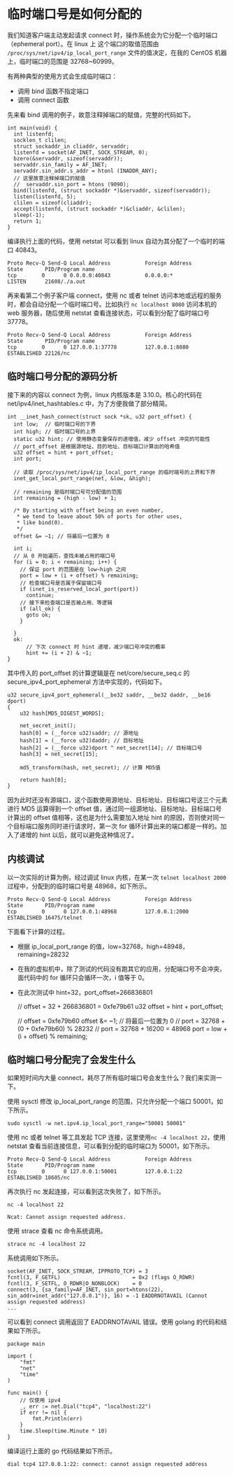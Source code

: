 临时端口号是如何分配的
===========

我们知道客户端主动发起请求 connect 时，操作系统会为它分配一个临时端口（ephemeral port）。在 linux 上 这个端口的取值范围由 `/proc/sys/net/ipv4/ip_local_port_range` 文件的值决定，在我的 CentOS 机器上，临时端口的范围是 32768~60999。

有两种典型的使用方式会生成临时端口：

*   调用 bind 函数不指定端口
*   调用 connect 函数

先来看 bind 调用的例子，故意注释掉端口的赋值，完整的代码如下。

    int main(void) {
      int listenfd;
      socklen_t clilen;
      struct sockaddr_in cliaddr, servaddr;
      listenfd = socket(AF_INET, SOCK_STREAM, 0);
      bzero(&servaddr, sizeof(servaddr));
      servaddr.sin_family = AF_INET;
      servaddr.sin_addr.s_addr = htonl (INADDR_ANY);
      // 这里故意注释掉端口的赋值
      //  servaddr.sin_port = htons (9090);
      bind(listenfd, (struct sockaddr *)&servaddr, sizeof(servaddr));
      listen(listenfd, 5);
      clilen = sizeof(cliaddr);
      accept(listenfd, (struct sockaddr *)&cliaddr, &clilen);
      sleep(-1);
      return 1;
    }
    

编译执行上面的代码，使用 netstat 可以看到 linux 自动为其分配了一个临时的端口 40843。

    Proto Recv-Q Send-Q Local Address           Foreign Address         State       PID/Program name
    tcp        0      0 0.0.0.0:40843           0.0.0.0:*               LISTEN      21608/./a.out
    

再来看第二个例子客户端 connect，使用 nc 或者 telnet 访问本地或远程的服务时，都会自动分配一个临时端口号。比如执行 `nc localhost 8080` 访问本机的 web 服务器，随后使用 netstat 查看连接状态，可以看到分配了临时端口号 37778。

    Proto Recv-Q Send-Q Local Address           Foreign Address         State       PID/Program name
    tcp        0      0 127.0.0.1:37778         127.0.0.1:8080          ESTABLISHED 22126/nc
    

临时端口号分配的源码分析
------------

接下来的内容以 connect 为例，linux 内核版本是 3.10.0。核心的代码在 net/ipv4/inet\_hashtables.c 中，为了方便我做了部分精简。

    int __inet_hash_connect(struct sock *sk, u32 port_offset) {
      int low;  // 临时端口号的下界
      int high; // 临时端口号的上界
      static u32 hint; // 使用静态变量保存的递增值，减少 offset 冲突的可能性
      // port_offset 是根据源地址、目的地址、目标端口计算出的哈希值
      u32 offset = hint + port_offset;
      int port;
    
      // 读取 /proc/sys/net/ipv4/ip_local_port_range 的临时端号的上界和下界
      inet_get_local_port_range(net, &low, &high);
    
      // remaining 是临时端口号可分配值的范围
      int remaining = (high - low) + 1;
    
      /* By starting with offset being an even number,
       * we tend to leave about 50% of ports for other uses,
       * like bind(0).
       */
      offset &= ~1; // 将最后一位置为 0
    
      int i;
      // 从 0 开始遍历，查找未被占用的端口号
      for (i = 0; i < remaining; i++) {
        // 保证 port 的范围是在 low~high 之间
        port = low + (i + offset) % remaining;
        // 检查端口号是否属于保留端口号
        if (inet_is_reserved_local_port(port))
          continue;
        // 接下来检查端口是否被占用、等逻辑
        if (all_ok) {
          goto ok;
        }
    
      }
      ok:
          // 下次 connect 时 hint 递增，减少端口号冲突的概率
          hint += (i + 2) & ~1;
    }
    

其中传入的 port\_offset 的计算逻辑是在 net/core/secure\_seq.c 的 secure\_ipv4\_port\_ephemeral 方法中实现的，代码如下。

    u32 secure_ipv4_port_ephemeral(__be32 saddr, __be32 daddr, __be16 dport)
    {
    	u32 hash[MD5_DIGEST_WORDS];
    
    	net_secret_init();
    	hash[0] = (__force u32)saddr; // 源地址
    	hash[1] = (__force u32)daddr; // 目标地址
    	hash[2] = (__force u32)dport ^ net_secret[14]; // 目标端口号
    	hash[3] = net_secret[15];
    
    	md5_transform(hash, net_secret); // 计算 MD5值
    
    	return hash[0];
    }
    

因为此时还没有源端口，这个函数使用源地址、目标地址、目标端口号这三个元素进行 MD5 运算得到一个 offset 值，通过同一组源地址、目标地址、目标端口号计算出的 offset 值相等，这也是为什么需要加入地址 hint 的原因，否则使对同一个目标端口服务同时进行请求时，第一次 for 循环计算出来的端口都是一样的。加入了递增的 hint 以后，就可以避免这种情况了。

内核调试
----

以一次实际的计算为例，经过调试 linux 内核，在某一次 `telnet localhost 2000` 过程中，分配到的临时端口号是 48968，如下所示。

    Proto Recv-Q Send-Q Local Address           Foreign Address         State       PID/Program name
    tcp        0      0 127.0.0.1:48968         127.0.0.1:2000          ESTABLISHED 16475/telnet
    

下面看下计算的过程。

*   根据 ip\_local\_port\_range 的值，low=32768，high=48948，remaining=28232
*   在我的虚拟机中，除了测试的代码没有跑其它的应用，分配端口号不会冲突，面代码中的 for 循环只会循环一次，i 值等于 0。
*   在此次测试中 hint=32，port\_offset=266836801

    // offset = 32 + 266836801 = 0xfe79b61
    u32 offset = hint + port_offset;
    
    // offset = 0xfe79b60
    offset &= ~1; // 将最后一位置为 0
    // port = 32768 + (0 + 0xfe79b60) % 28232
    // port = 32768 + 16200 = 48968
    port = low + (i + offset) % remaining;
    

临时端口号分配完了会发生什么
--------------

如果短时间内大量 connect，耗尽了所有临时端口号会发生什么？我们来实测一下。

使用 sysctl 修改 ip\_local\_port\_range 的范围，只允许分配一个端口 50001，如下所示。

    sudo sysctl -w net.ipv4.ip_local_port_range="50001 50001"
    

使用 nc 或者 telnet 等工具发起 TCP 连接，这里使用`nc -4 localhost 22`，使用 netstat 查看当前连接信息，可以看到分配的临时端口为 50001，如下所示。

    Proto Recv-Q Send-Q Local Address           Foreign Address         State       PID/Program name
    tcp        0      0 127.0.0.1:50001         127.0.0.1:22            ESTABLISHED 18605/nc
    

再次执行 nc 发起连接，可以看到这次失败了，如下所示。

    nc -4 localhost 22
                                                                                                                                                 
    Ncat: Cannot assign requested address.
    

使用 strace 查看 nc 命令系统调用。

    strace nc -4 localhost 22
    

系统调用如下所示。

    socket(AF_INET, SOCK_STREAM, IPPROTO_TCP) = 3
    fcntl(3, F_GETFL)                       = 0x2 (flags O_RDWR)
    fcntl(3, F_SETFL, O_RDWR|O_NONBLOCK)    = 0
    connect(3, {sa_family=AF_INET, sin_port=htons(22), sin_addr=inet_addr("127.0.0.1")}, 16) = -1 EADDRNOTAVAIL (Cannot assign requested address)
    ...
    

可以看到 connect 调用返回了 EADDRNOTAVAIL 错误。使用 golang 的代码和结果如下所示。

    package main
    
    import (
    	"fmt"
    	"net"
    	"time"
    )
    
    func main() {
    	// 仅使用 ipv4
    	_, err := net.Dial("tcp4", "localhost:22")
    	if err != nil {
    		fmt.Println(err)
    	}
    	time.Sleep(time.Minute * 10)
    }
    

编译运行上面的 go 代码结果如下所示。

    dial tcp4 127.0.0.1:22: connect: cannot assign requested address